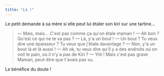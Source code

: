 ```yaml
---
title: "Là !"
---
```


Le petit demande à sa mère si elle peut lui étaler son kiri sur une tartine…

<!-- more -->

> — Mais, mais… C'est pas comme ça qu'on étale maman !
> — Ah bon ? Qu'est ce qui ne te va pas ?
> — Là, y'a un bout !
> — Un bout ? Tu veux dire une épaisseur ? Tu veux que j'étale davantage ?
> — Non, y'a un bout là et là aussi !
> — Ah ok, tu veux dire qu'il y a des endroits où on voit le pain, où il n'y a pas de Kiri ?
> — Yiiii ! Mais c'est pas grave Maman, peut-être que t'avais pas vu.

Le bénéfice du doute !

